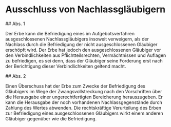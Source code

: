 # Ausschluss von Nachlassgläubigern



\#\# Abs. 1

 Der Erbe kann die Befriedigung eines im Aufgebotsverfahren ausgeschlossenen Nachlassgläubigers insoweit verweigern, als der Nachlass durch die Befriedigung der nicht ausgeschlossenen Gläubiger erschöpft wird. Der Erbe hat jedoch den ausgeschlossenen Gläubiger vor den Verbindlichkeiten aus Pflichtteilsrechten, Vermächtnissen und Auflagen zu befriedigen, es sei denn, dass der Gläubiger seine Forderung erst nach der Berichtigung dieser Verbindlichkeiten geltend macht.

\#\# Abs. 2

 Einen Überschuss hat der Erbe zum Zwecke der Befriedigung des Gläubigers im Wege der Zwangsvollstreckung nach den Vorschriften über die Herausgabe einer ungerechtfertigten Bereicherung herauszugeben. Er kann die Herausgabe der noch vorhandenen Nachlassgegenstände durch Zahlung des Wertes abwenden. Die rechtskräftige Verurteilung des Erben zur Befriedigung eines ausgeschlossenen Gläubigers wirkt einem anderen Gläubiger gegenüber wie die Befriedigung. 

